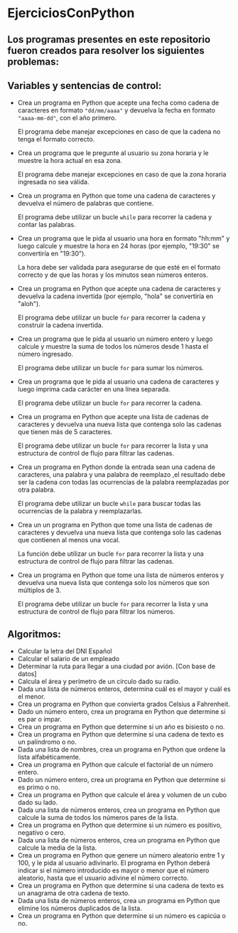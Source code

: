 # EjerciciosConPython

## Los programas presentes en este repositorio fueron creados para resolver los siguientes problemas:

## Variables y sentencias de control:

- Crea un programa en Python que acepte una fecha como cadena de caracteres en formato `"dd/mm/aaaa"` y devuelva la fecha en formato `"aaaa-mm-dd"`, con el año primero. 

  El programa debe manejar excepciones en caso de que la cadena no tenga el formato correcto.

- Crea un programa que le pregunte al usuario su zona horaria y le muestre la hora actual en esa zona. 

  El programa debe manejar excepciones en caso de que la zona horaria ingresada no sea válida.

- Crea un programa en Python que tome una cadena de caracteres y devuelva el número de palabras que contiene. 

  El programa debe utilizar un bucle `while` para recorrer la cadena y contar las palabras.

- Crea un programa que le pida al usuario una hora en formato "hh:mm" y luego calcule y muestre la hora en 24 horas (por ejemplo, "19:30" se convertiría en "19:30"). 

  La hora debe ser validada para asegurarse de que esté en el formato correcto y de que las horas y los minutos sean números enteros.

- Crea un programa en Python que acepte una cadena de caracteres y devuelva la cadena invertida (por ejemplo, "hola" se convertiría en "aloh"). 

  El programa debe utilizar un bucle `for` para recorrer la cadena y construir la cadena invertida.

- Crea un programa que le pida al usuario un número entero y luego calcule y muestre la suma de todos los números desde 1 hasta el número ingresado.

  El programa debe utilizar un bucle `for` para sumar los números.

- Crea un programa que le pida al usuario una cadena de caracteres y luego imprima cada carácter en una línea separada. 

  El programa debe utilizar un bucle `for` para recorrer la cadena.

- Crea un programa en Python que acepte una lista de cadenas de caracteres y devuelva una nueva lista que contenga solo las cadenas que tienen más de 5 caracteres. 

  El programa debe utilizar un bucle `for` para recorrer la lista y una estructura de control de flujo para filtrar las cadenas.

- Crea un programa en Python donde la entrada sean una cadena de caracteres, una palabra y una palabra de reemplazo ,el resultado debe ser la cadena con todas las ocurrencias de la palabra reemplazadas por otra palabra.

  El programa debe utilizar un bucle `while` para buscar todas las ocurrencias de la palabra y reemplazarlas.

- Crea un un programa en Python que tome una lista de cadenas de caracteres y devuelva una nueva lista que contenga solo las cadenas que contienen al menos una vocal.

  La función debe utilizar un bucle `for` para recorrer la lista y una estructura de control de flujo para filtrar las cadenas.

- Crea un programa en Python que tome una lista de números enteros y devuelva una nueva lista que contenga solo los números que son múltiplos de 3. 

  El programa debe utilizar un bucle `for` para recorrer la lista y una estructura de control de flujo para filtrar los números.



## Algoritmos:

- Calcular la letra del DNI Español
- Calcular el salario de un empleado
- Determinar la ruta para llegar a una ciudad por avión. [Con base de datos]
- Calcula el área y perímetro de un círculo dado su radio.
- Dada una lista de números enteros, determina cuál es el mayor y cuál es el menor.
- Crea un programa en Python que convierta grados Celsius a Fahrenheit.
- Dado un número entero, crea un programa en Python que determine si es par o impar.
- Crea un programa en Python que determine si un año es bisiesto o no.
- Crea un programa en Python que determine si una cadena de texto es un palíndromo o no.
- Dada una lista de nombres, crea un programa en Python que ordene la lista alfabéticamente.
- Crea un programa en Python que calcule el factorial de un número entero.
- Dado un número entero, crea un programa en Python que determine si es primo o no.
- Crea un programa en Python que calcule el área y volumen de un cubo dado su lado.
- Dada una lista de números enteros, crea un programa en Python que calcule la suma de todos los números pares de la lista.
- Crea un programa en Python que determine si un número es positivo, negativo o cero.
- Dada una lista de números enteros, crea un programa en Python que calcule la media de la lista.
- Crea un programa en Python que genere un número aleatorio entre 1 y 100, y le pida al usuario adivinarlo. El programa en Python deberá indicar si el número introducido es mayor o menor que el número aleatorio, hasta que el usuario adivine el número correcto.
- Crea un programa en Python que determine si una cadena de texto es un anagrama de otra cadena de texto.
- Dada una lista de números enteros, crea un programa en Python que elimine los números duplicados de la lista.
- Crea un programa en Python que determine si un número es capicúa o no.
